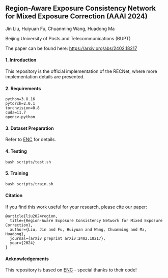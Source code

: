 ## Region-Aware Exposure Consistency Network for Mixed Exposure Correction (AAAI 2024)

Jin Liu, Huiyuan Fu, Chuanming Wang, Huadong Ma

Beijing University of Posts and Telecommunications (BUPT)

The paper can be found here: https://arxiv.org/abs/2402.18217

#### 1. Introduction
This repository is the official implementation of the RECNet, where more implementation details are presented.

#### 2. Requirements
```
python=3.8.16
pytorch=2.0.1
torchvision=0.8
cuda=11.7
opencv-python
```

#### 3. Dataset Preparation
Refer to [ENC](https://github.com/KevinJ-Huang/ExposureNorm-Compensation) for details.

#### 4. Testing
```
bash scripts/test.sh
```
#### 5. Training
```a
bash scripts/train.sh
```

#### Citation
If you find this work useful for your research, please cite our paper:
``` 
@article{liu2024region,
  title={Region-Aware Exposure Consistency Network for Mixed Exposure Correction},
  author={Liu, Jin and Fu, Huiyuan and Wang, Chuanming and Ma, Huadong},
  journal={arXiv preprint arXiv:2402.18217},
  year={2024}
}
```

#### Acknowledgements
This repository is based on [ENC](https://github.com/KevinJ-Huang/ExposureNorm-Compensation) - special thanks to their code!
